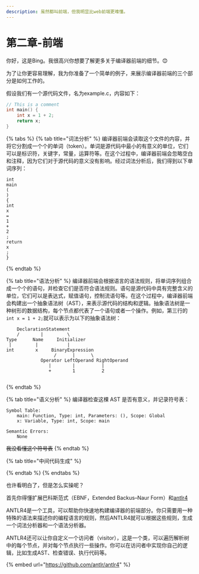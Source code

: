 ```yaml
---
description: 虽然都叫前端，但我明显比web前端更难懂。
---
```


# 第二章-前端

你好，这是Bing。我很高兴你想要了解更多关于编译器前端的细节。😊

为了让你更容易理解，我为你准备了一个简单的例子，来展示编译器前端的三个部分是如何工作的。

假设我们有一个源代码文件，名为example.c，内容如下：

```c
// This is a comment
int main() {
    int x = 1 + 2;
    return x;
}
```

{% tabs %}
{% tab title="词法分析" %}
编译器前端会读取这个文件的内容，并将它分割成一个个的单词（token）。单词是源代码中最小的有意义的单位，它们可以是标识符，关键字，常量，运算符等。在这个过程中，编译器前端会忽略空白和注释，因为它们对于源代码的意义没有影响。经过词法分析后，我们得到以下单词序列：

```
int
main
(
)
{
int
x
=
1
+
2
;
return
x
;
}

```


{% endtab %}

{% tab title="语法分析" %}
编译器前端会根据语言的语法规则，将单词序列组合成一个个的语句，并检查它们是否符合语法规则。语句是源代码中具有完整含义的单位，它们可以是表达式，赋值语句，控制流语句等。在这个过程中，编译器前端会构建出一个抽象语法树（AST），来表示源代码的结构和逻辑。抽象语法树是一种树形的数据结构，每个节点都代表了一个语句或者一个操作。例如，第三行的`int x = 1 + 2;`就可以表示为以下的抽象语法树：

```
    DeclarationStatement
    /        |         \
Type      Name     Initializer
 |         |           |
int        x     BinaryExpression
                  /      |      \
             Operator LeftOperand RightOperand
                |        |          |
                +        1          2
 
```
{% endtab %}

{% tab title="语义分析" %}
编译器检查这棵 AST 是否有意义，并记录符号表：

```
Symbol Table:
    main: Function, Type: int, Parameters: (), Scope: Global
    x: Variable, Type: int, Scope: main

Semantic Errors:
    None
```

~~我没看懂这个符号表~~
{% endtab %}

{% tab title="中间代码生成" %}

{% endtab %}
{% endtabs %}

也许看明白了，但是怎么实操呢？

首先你得懂扩展巴科斯范式（EBNF，Extended Backus–Naur Form）和[antlr4](https://github.com/antlr/antlr4)

ANTLR4是一个工具，可以帮助你快速地构建编译器的前端部分。你只需要用一种特殊的语法来描述你的编程语言的规则，然后ANTLR4就可以根据这些规则，生成一个词法分析器和一个语法分析器。

ANTLR4还可以让你自定义一个访问者（visitor），这是一个类，可以遍历解析树中的每个节点，并对每个节点执行一些操作。你可以在访问者中实现你自己的逻辑，比如生成AST、检查错误、执行代码等。

{% embed url="https://github.com/antlr/antlr4" %}
